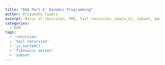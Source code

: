 ```yaml
---
title: "DSA Part 6: Dynamic Programming"
author: Priyanshu Tiwari
excerpt: Basic of recursion, PMI, tail recursion, pow(x,n), subset, powerset, count and sum of integer, is_sorted(), fibonacci series, factorial, first and last index of a number
categories:
  - DSA
tags:
  - 'recursion'
  - 'tail recursion'
  - 'is_sorted()'
  - 'fibonacci series'
  - 'subset'
---
```


